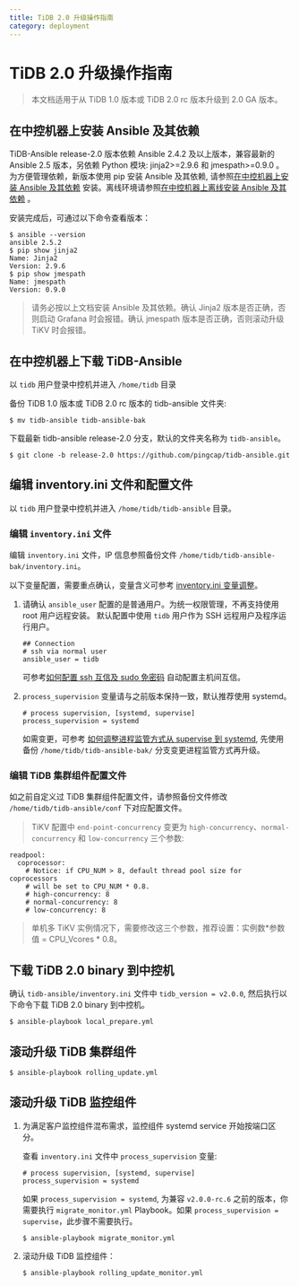 ```yaml
---
title: TiDB 2.0 升级操作指南
category: deployment
---
```


# TiDB 2.0 升级操作指南

> 本文档适用于从 TiDB 1.0 版本或 TiDB 2.0 rc 版本升级到 2.0 GA 版本。

## 在中控机器上安装 Ansible 及其依赖

TiDB-Ansible release-2.0 版本依赖 Ansible 2.4.2 及以上版本，兼容最新的 Ansible 2.5 版本，另依赖 Python 模块: jinja2>=2.9.6 和 jmespath>=0.9.0 。为方便管理依赖，新版本使用 pip 安装 Ansible 及其依赖, 请参照[在中控机器上安装 Ansible 及其依赖](https://github.com/pingcap/docs-cn/blob/master/op-guide/ansible-deployment.md#在中控机器上安装-ansible-及其依赖) 安装。离线环境请参照[在中控机器上离线安装 Ansible 及其依赖](https://github.com/pingcap/docs-cn/blob/master/op-guide/offline-ansible-deployment.md#在中控机器上离线安装-ansible-及其依赖) 。

安装完成后，可通过以下命令查看版本：

```
$ ansible --version
ansible 2.5.2
$ pip show jinja2
Name: Jinja2
Version: 2.9.6
$ pip show jmespath
Name: jmespath
Version: 0.9.0
```

> 请务必按以上文档安装 Ansible 及其依赖。确认 Jinja2 版本是否正确，否则启动 Grafana 时会报错。确认 jmespath 版本是否正确，否则滚动升级 TiKV 时会报错。

## 在中控机器上下载 TiDB-Ansible

以 `tidb` 用户登录中控机并进入 `/home/tidb` 目录

备份 TiDB 1.0 版本或 TiDB 2.0 rc 版本的 tidb-ansible 文件夹:

```
$ mv tidb-ansible tidb-ansible-bak
```

下载最新 tidb-ansible release-2.0 分支，默认的文件夹名称为 `tidb-ansible`。

```
$ git clone -b release-2.0 https://github.com/pingcap/tidb-ansible.git
```

## 编辑 inventory.ini 文件和配置文件

以 `tidb` 用户登录中控机并进入 `/home/tidb/tidb-ansible` 目录。

### 编辑 `inventory.ini` 文件

编辑 `inventory.ini` 文件，IP 信息参照备份文件 `/home/tidb/tidb-ansible-bak/inventory.ini`。

以下变量配置，需要重点确认，变量含义可参考 [inventory.ini 变量调整](https://github.com/pingcap/docs-cn/blob/master/op-guide/ansible-deployment.md#其他变量调整)。

1. 请确认 `ansible_user` 配置的是普通用户。为统一权限管理，不再支持使用 root 用户远程安装。 默认配置中使用 `tidb` 用户作为 SSH 远程用户及程序运行用户。

    ```
    ## Connection
    # ssh via normal user
    ansible_user = tidb
    ```

    可参考[如何配置 ssh 互信及 sudo 免密码](https://github.com/pingcap/docs-cn/blob/master/op-guide/ansible-deployment.md#如何配置-ssh-互信及-sudo-免密码) 自动配置主机间互信。

2. `process_supervision` 变量请与之前版本保持一致，默认推荐使用 systemd。

    ```
    # process supervision, [systemd, supervise]
    process_supervision = systemd
    ```

    如需变更，可参考 [如何调整进程监管方式从 supervise 到 systemd](https://github.com/pingcap/docs-cn/blob/master/op-guide/ansible-deployment.md#如何调整进程监管方式从-supervise-到-systemd), 先使用备份 `/home/tidb/tidb-ansible-bak/` 分支变更进程监管方式再升级。

### 编辑 TiDB 集群组件配置文件

如之前自定义过 TiDB 集群组件配置文件，请参照备份文件修改 `/home/tidb/tidb-ansible/conf` 下对应配置文件。

  > TiKV 配置中 `end-point-concurrency` 变更为 `high-concurrency`、`normal-concurrency` 和 `low-concurrency` 三个参数:

  ```
  readpool:
    coprocessor:
      # Notice: if CPU_NUM > 8, default thread pool size for coprocessors
      # will be set to CPU_NUM * 0.8.
      # high-concurrency: 8
      # normal-concurrency: 8
      # low-concurrency: 8
  ```

  > 单机多 TiKV 实例情况下，需要修改这三个参数，推荐设置：实例数*参数值 = CPU_Vcores * 0.8。

## 下载 TiDB 2.0 binary 到中控机

确认 `tidb-ansible/inventory.ini` 文件中 `tidb_version = v2.0.0`, 然后执行以下命令下载 TiDB 2.0 binary 到中控机。

```
$ ansible-playbook local_prepare.yml
```

## 滚动升级 TiDB 集群组件

```
$ ansible-playbook rolling_update.yml
```

## 滚动升级 TiDB 监控组件

1. 为满足客户监控组件混布需求，监控组件 systemd service 开始按端口区分。

    查看 `inventory.ini` 文件中 `process_supervision` 变量: 

    ```
    # process supervision, [systemd, supervise]
    process_supervision = systemd
    ```

    如果 `process_supervision = systemd`, 为兼容 `v2.0.0-rc.6` 之前的版本，你需要执行 `migrate_monitor.yml` Playbook。如果 `process_supervision = supervise`，此步骤不需要执行。

    ```
    $ ansible-playbook migrate_monitor.yml
    ```

2. 滚动升级 TiDB 监控组件：

    ```
    $ ansible-playbook rolling_update_monitor.yml
    ```
